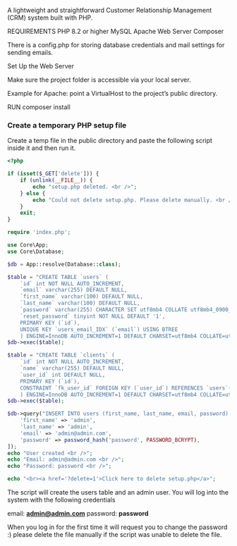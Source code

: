 A lightweight and straightforward Customer Relationship Management (CRM) system built with PHP.

REQUIREMENTS
PHP 8.2 or higher
MySQL
Apache Web Server
Composer

There is a config.php for storing database credentials and mail settings for sending emails. 

Set Up the Web Server

Make sure the project folder is accessible via your local server.

Example for Apache: point a VirtualHost to the project’s public directory.

RUN composer install

### Create a temporary PHP setup file

Create a temp file in the public directory and paste the following script inside it and then run it.

```php
<?php 

if (isset($_GET['delete'])) {
    if (unlink(__FILE__)) {
        echo "setup.php deleted. <br />";
    } else {
        echo "Could not delete setup.php. Please delete manually. <br />";
    }
    exit;
}

require 'index.php';

use Core\App;
use Core\Database;

$db = App::resolve(Database::class);

$table = "CREATE TABLE `users` (
    `id` int NOT NULL AUTO_INCREMENT,
    `email` varchar(255) DEFAULT NULL,
    `first_name` varchar(100) DEFAULT NULL,
    `last_name` varchar(100) DEFAULT NULL,
    `password` varchar(255) CHARACTER SET utf8mb4 COLLATE utf8mb4_0900_ai_ci NOT NULL,
    `reset_password` tinyint NOT NULL DEFAULT '1',
    PRIMARY KEY (`id`),
    UNIQUE KEY `users_email_IDX` (`email`) USING BTREE
    ) ENGINE=InnoDB AUTO_INCREMENT=1 DEFAULT CHARSET=utf8mb4 COLLATE=utf8mb4_0900_ai_ci;";
$db->exec($table);

$table = "CREATE TABLE `clients` (
    `id` int NOT NULL AUTO_INCREMENT,
    `name` varchar(255) DEFAULT NULL,
    `user_id` int DEFAULT NULL,
    PRIMARY KEY (`id`),
    CONSTRAINT `fk_user_id` FOREIGN KEY (`user_id`) REFERENCES `users`(`id`)
    ) ENGINE=InnoDB AUTO_INCREMENT=1 DEFAULT CHARSET=utf8mb4 COLLATE=utf8mb4_0900_ai_ci;";
$db->exec($table);

$db->query("INSERT INTO users (first_name, last_name, email, password) VALUES(:first_name, :last_name, :email, :password)", [
    'first_name' => 'admin',
    'last_name' => 'admin',
    'email' => 'admin@admin.com',
    'password' => password_hash('password', PASSWORD_BCRYPT),
]); 
echo "User created <br />";
echo "Email: admin@admin.com <br />";
echo "Password: password <br />";

echo "<br><a href='?delete=1'>Click here to delete setup.php</a>";

```
The script will create the users table and an admin user.
You will log into the system with the following credentials

email: <b>admin@admin.com</b>
password: <b>password</b>

When you log in for the first time it will request you to change the password :)
please delete the file manually if the script was unable to delete the file.
